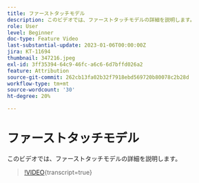 ```yaml
---
title: ファーストタッチモデル
description: このビデオでは、ファーストタッチモデルの詳細を説明します。
role: User
level: Beginner
doc-type: Feature Video
last-substantial-update: 2023-01-06T00:00:00Z
jira: KT-11694
thumbnail: 347216.jpeg
exl-id: 3ff35394-64c9-46fc-a6c6-6d7bffd026a2
feature: Attribution
source-git-commit: 262cb13fa02b32f7918ebd569720b80078c2b28d
workflow-type: tm+mt
source-wordcount: '30'
ht-degree: 20%

---
```


# ファーストタッチモデル

このビデオでは、ファーストタッチモデルの詳細を説明します。

>[!VIDEO](https://video.tv.adobe.com/v/347216/?learn=on){transcript=true}
